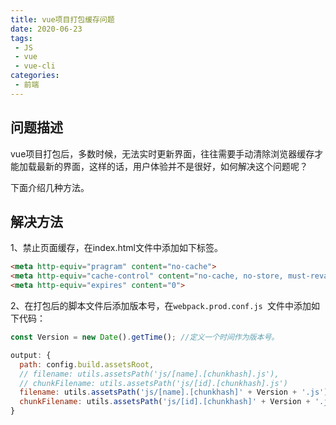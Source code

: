 ```yaml
---
title: vue项目打包缓存问题
date: 2020-06-23
tags:
 - JS
 - vue
 - vue-cli
categories:
 - 前端
---
```


## 问题描述

vue项目打包后，多数时候，无法实时更新界面，往往需要手动清除浏览器缓存才能加载最新的界面，这样的话，用户体验并不是很好，如何解决这个问题呢？

下面介绍几种方法。

## 解决方法

1、禁止页面缓存，在index.html文件中添加如下标签。

```html
<meta http-equiv="pragram" content="no-cache">
<meta http-equiv="cache-control" content="no-cache, no-store, must-revalidate">
<meta http-equiv="expires" content="0">
```

2、在打包后的脚本文件后添加版本号，在```webpack.prod.conf.js ```文件中添加如下代码：

```js
const Version = new Date().getTime(); //定义一个时间作为版本号。
```

```js
output: {
  path: config.build.assetsRoot,
  // filename: utils.assetsPath('js/[name].[chunkhash].js'),
  // chunkFilename: utils.assetsPath('js/[id].[chunkhash].js')
  filename: utils.assetsPath('js/[name].[chunkhash]' + Version + '.js'),
  chunkFilename: utils.assetsPath('js/[id].[chunkhash]' + Version + '.js')
}
```
